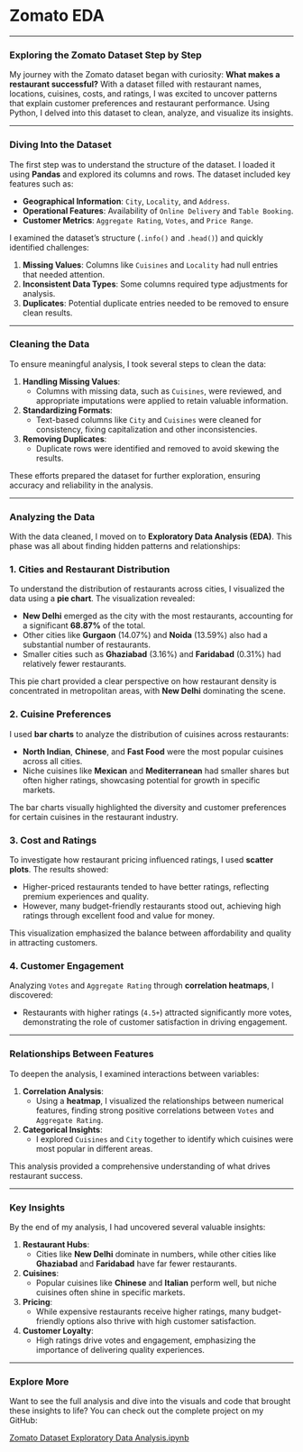 # Zomato EDA

---

### **Exploring the Zomato Dataset Step by Step**

My journey with the Zomato dataset began with curiosity: **What makes a restaurant successful?** With a dataset filled with restaurant names, locations, cuisines, costs, and ratings, I was excited to uncover patterns that explain customer preferences and restaurant performance. Using Python, I delved into this dataset to clean, analyze, and visualize its insights.

---

### **Diving Into the Dataset**

The first step was to understand the structure of the dataset. I loaded it using **Pandas** and explored its columns and rows. The dataset included key features such as:

- **Geographical Information**: `City`, `Locality`, and `Address`.
- **Operational Features**: Availability of `Online Delivery` and `Table Booking`.
- **Customer Metrics**: `Aggregate Rating`, `Votes`, and `Price Range`.

I examined the dataset’s structure (`.info()` and `.head()`) and quickly identified challenges:

1. **Missing Values**: Columns like `Cuisines` and `Locality` had null entries that needed attention.
2. **Inconsistent Data Types**: Some columns required type adjustments for analysis.
3. **Duplicates**: Potential duplicate entries needed to be removed to ensure clean results.

---

### **Cleaning the Data**

To ensure meaningful analysis, I took several steps to clean the data:

1. **Handling Missing Values**:
    - Columns with missing data, such as `Cuisines`, were reviewed, and appropriate imputations were applied to retain valuable information.
2. **Standardizing Formats**:
    - Text-based columns like `City` and `Cuisines` were cleaned for consistency, fixing capitalization and other inconsistencies.
3. **Removing Duplicates**:
    - Duplicate rows were identified and removed to avoid skewing the results.

These efforts prepared the dataset for further exploration, ensuring accuracy and reliability in the analysis.

---

### **Analyzing the Data**

With the data cleaned, I moved on to **Exploratory Data Analysis (EDA)**. This phase was all about finding hidden patterns and relationships:

### **1. Cities and Restaurant Distribution**

To understand the distribution of restaurants across cities, I visualized the data using a **pie chart**. The visualization revealed:

- **New Delhi** emerged as the city with the most restaurants, accounting for a significant **68.87%** of the total.
- Other cities like **Gurgaon** (14.07%) and **Noida** (13.59%) also had a substantial number of restaurants.
- Smaller cities such as **Ghaziabad** (3.16%) and **Faridabad** (0.31%) had relatively fewer restaurants.

This pie chart provided a clear perspective on how restaurant density is concentrated in metropolitan areas, with **New Delhi** dominating the scene.

### **2. Cuisine Preferences**

I used **bar charts** to analyze the distribution of cuisines across restaurants:

- **North Indian**, **Chinese**, and **Fast Food** were the most popular cuisines across all cities.
- Niche cuisines like **Mexican** and **Mediterranean** had smaller shares but often higher ratings, showcasing potential for growth in specific markets.

The bar charts visually highlighted the diversity and customer preferences for certain cuisines in the restaurant industry.

### **3. Cost and Ratings**

To investigate how restaurant pricing influenced ratings, I used **scatter plots**. The results showed:

- Higher-priced restaurants tended to have better ratings, reflecting premium experiences and quality.
- However, many budget-friendly restaurants stood out, achieving high ratings through excellent food and value for money.

This visualization emphasized the balance between affordability and quality in attracting customers.

### **4. Customer Engagement**

Analyzing `Votes` and `Aggregate Rating` through **correlation heatmaps**, I discovered:

- Restaurants with higher ratings (`4.5+`) attracted significantly more votes, demonstrating the role of customer satisfaction in driving engagement.

---

### **Relationships Between Features**

To deepen the analysis, I examined interactions between variables:

1. **Correlation Analysis**:
    - Using a **heatmap**, I visualized the relationships between numerical features, finding strong positive correlations between `Votes` and `Aggregate Rating`.
2. **Categorical Insights**:
    - I explored `Cuisines` and `City` together to identify which cuisines were most popular in different areas.

This analysis provided a comprehensive understanding of what drives restaurant success.

---

### **Key Insights**

By the end of my analysis, I had uncovered several valuable insights:

1. **Restaurant Hubs**:
    - Cities like **New Delhi** dominate in numbers, while other cities like **Ghaziabad** and **Faridabad** have far fewer restaurants.
2. **Cuisines**:
    - Popular cuisines like **Chinese** and **Italian** perform well, but niche cuisines often shine in specific markets.
3. **Pricing**:
    - While expensive restaurants receive higher ratings, many budget-friendly options also thrive with high customer satisfaction.
4. **Customer Loyalty**:
    - High ratings drive votes and engagement, emphasizing the importance of delivering quality experiences.

---

### **Explore More**

Want to see the full analysis and dive into the visuals and code that brought these insights to life? You can check out the complete project on my GitHub:

[Zomato Dataset Exploratory Data Analysis.ipynb](https://github.com/tulsimandira/portfolio/blob/main/zomato-eda/Zomato%20Dataset%20Exploratory%20Data%20Analysis.ipynb)

